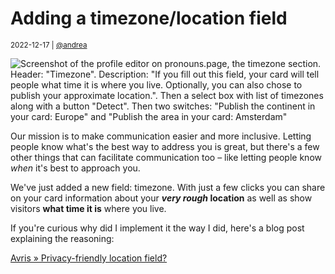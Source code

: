 # Adding a timezone/location field

<small>2022-12-17 | [@andrea](/@andrea)</small>

![Screenshot of the profile editor on pronouns.page, the timezone section. Header: "Timezone". Description: "If you fill out this field, your card will tell people what time it is where you live. Optionally, you can also chose to publish your approximate location.". Then a select box with list of timezones along with a button "Detect". Then two switches: "Publish the continent in your card: Europe" and "Publish the area in your card: Amsterdam"](/img-local/blog/timezone-editor.png)

Our mission is to make communication easier and more inclusive.
Letting people know what's the best way to address you is great,
but there's a few other things that can facilitate communication too
– like letting people know _when_ it's best to approach you.

We've just added a new field: timezone. With just a few clicks you can share on your card
information about your **_very rough_ location** as well as show visitors **what time it is** where you live.

If you're curious why did I implement it the way I did, here's a blog post explaining the reasoning:

<section>
    <a href="https://avris.it/blog/privacy-friendly-location-field" target="_blank" class="btn btn-lg btn-primary d-block">
        <span class="fal fa-link"></span>
        Avris » Privacy-friendly location field?
    </a>
</section>
